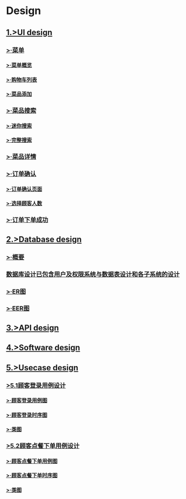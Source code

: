 Design
================
## [1.>UI design]()

### [>·菜单]()

#### [>·菜单概览]()

#### [>·购物车列表]()

#### [>·菜品添加]()

### [>·菜品搜索]()

#### [>·迷你搜索]()

#### [>·完整搜索]()

### [>·菜品详情]()

### [>·订单确认]()

#### [>·订单确认页面]()

#### [>·选择顾客人数]()

### [>·订单下单成功]()

## [2.>Database design]()

### [>·概要]()

### [数据库设计已包含用户及权限系统与数据表设计和各子系统的设计]()

### [>·ER图]()

### [>·EER图]()

## [3.>API design]()

## [4.>Software design]()

## [5.>Usecase design]()

### [>5.1顾客登录用例设计]()

#### [>·顾客登录用例图]()

#### [>·顾客登录时序图]()

#### [>·类图]()

### [>5.2顾客点餐下单用例设计]()

#### [>·顾客点餐下单用例图]()

#### [>·顾客点餐下单时序图]()

#### [>·类图]()
